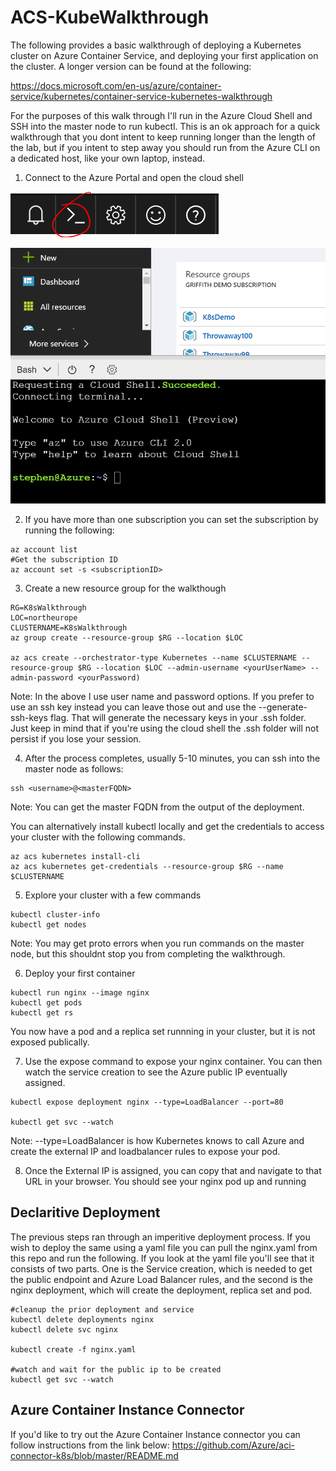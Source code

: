 # ACS-KubeWalkthrough
The following provides a basic walkthrough of deploying a Kubernetes cluster on Azure Container Service, and deploying your first application on the cluster. A longer version can be found at the following:

https://docs.microsoft.com/en-us/azure/container-service/kubernetes/container-service-kubernetes-walkthrough

For the purposes of this walk through I'll run in the Azure Cloud Shell and SSH into the master node to run kubectl. This is an ok approach for a quick walkthrough that you dont intent to keep running longer than the length of the lab, but if you intent to step away you should run from the Azure CLI on a dedicated host, like your own laptop, instead.

1. Connect to the Azure Portal and open the cloud shell

![Cloud Shell](/images/cloudshell.PNG)


![Cloud Shell](/images/cloudshell2.PNG)

2. If you have more than one subscription you can set the subscription by running the following:

```
az account list
#Get the subscription ID
az account set -s <subscriptionID>
```

3. Create a new resource group for the walkthough

```
RG=K8sWalkthrough
LOC=northeurope
CLUSTERNAME=K8sWalkthrough
az group create --resource-group $RG --location $LOC

az acs create --orchestrator-type Kubernetes --name $CLUSTERNAME --resource-group $RG --location $LOC --admin-username <yourUserName> --admin-password <yourPassword)
```

Note: In the above I use user name and password options. If you prefer to use an ssh key instead you can leave those out and use the --generate-ssh-keys flag. That will generate the necessary keys in your .ssh folder. Just keep in mind that if you're using the cloud shell the .ssh folder will not persist if you lose your session.

4. After the process completes, usually 5-10 minutes, you can ssh into the master node as follows:

```
ssh <username>@<masterFQDN>
```
Note: You can get the master FQDN from the output of the deployment.

You can alternatively install kubectl locally and get the credentials to access your cluster with the following commands.

```
az acs kubernetes install-cli
az acs kubernetes get-credentials --resource-group $RG --name $CLUSTERNAME
```

5. Explore your cluster with a few commands
```
kubectl cluster-info
kubectl get nodes
```
Note: You may get proto errors when you run commands on the master node, but this shouldnt stop you from completing the walkthrough.  

6. Deploy your first container
```
kubectl run nginx --image nginx
kubectl get pods
kubectl get rs
```
You now have a pod and a replica set runnning in your cluster, but it is not exposed publically.

7. Use the expose command to expose your nginx container. You can then watch the service creation to see the Azure public IP eventually assigned.

```
kubectl expose deployment nginx --type=LoadBalancer --port=80

kubectl get svc --watch
```
Note: --type=LoadBalancer is how Kubernetes knows to call Azure and create the external IP and loadbalancer rules to expose your pod.

8. Once the External IP is assigned, you can copy that and navigate to that URL in your browser. You should see your nginx pod up and running

## Declaritive Deployment
The previous steps ran through an imperitive deployment process. If you wish to deploy the same using a yaml file you can pull the nginx.yaml from this repo and run the following. If you look at the yaml file you'll see that it consists of two parts. One is the Service creation, which is needed to get the public endpoint and Azure Load Balancer rules, and the second is the nginx deployment, which will create the deployment, replica set and pod.

```
#cleanup the prior deployment and service
kubectl delete deployments nginx
kubectl delete svc nginx

kubectl create -f nginx.yaml

#watch and wait for the public ip to be created
kubectl get svc --watch
```

## Azure Container Instance Connector
If you'd like to try out the Azure Container Instance connector you can follow instructions from the link below:
https://github.com/Azure/aci-connector-k8s/blob/master/README.md

